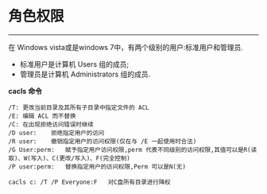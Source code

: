 # 角色权限

---

在 Windows vista或是windows 7中，有两个级别的用户:标准用户和管理员.
- 标准用户是计算机 Users 组的成员;
- 管理员是计算机 Administrators 组的成员.

**cacls 命令**
```
/T: 更改当前目录及其所有子目录中指定文件的 ACL
/E: 编辑 ACL 而不替换
/C: 在出现拒绝访问错误时继续
/D user:    拒绝指定用户的访问
/R user:    撤销指定用户的访问权限(仅在与 /E 一起使用时合法)
/G User:perm:   赋予指定用户访问权限,perm 代表不同级别的访问权限,其值可以是R(读取)、W(写入)、C(更改/写入)、F(完全控制)
/P user:perm:   替换指定用户的访问权限,Perm 可以是N(无)

cacls c: /T /P Everyone:F   对C盘所有目录进行降权
```
